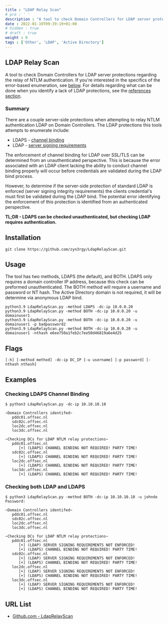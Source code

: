 ```yaml
---
title : "LDAP Relay Scan"
# pre : ' '
description : "A tool to check Domain Controllers for LDAP server protections regarding the relay of NTLM authentication."
date : 2022-01-19T09:39:19+01:00
# hidden : true
# draft : true
weight : 0
tags : ['Other', 'LDAP', 'Active Directory']
---
```


## LDAP Relay Scan

A tool to check Domain Controllers for LDAP server protections regarding the relay of NTLM authentication. If you're interested in the specifics of the error-based enumeration, see [below](https://github.com/zyn3rgy/LdapRelayScan#error-based-enumeration-specifics). For details regarding what can be done when you identify a lack of LDAP protections, see the [references section](https://github.com/zyn3rgy/LdapRelayScan#references).

### Summary

There are a couple server-side protections when attempting to relay NTLM authentication LDAP on Domain Controllers. The LDAP protections this tools attempts to enumerate include:

* LDAPS - [channel binding](https://support.microsoft.com/en-us/topic/use-the-ldapenforcechannelbinding-registry-entry-to-make-ldap-authentication-over-ssl-tls-more-secure-e9ecfa27-5e57-8519-6ba3-d2c06b21812e)
* LDAP - [server signing requirements](https://docs.microsoft.com/en-us/windows/security/threat-protection/security-policy-settings/domain-controller-ldap-server-signing-requirements)

The enforcement of channel binding for LDAP over SSL/TLS can be determined from an unauthenticated perspective. This is because the error associated with an LDAP client lacking the ability to conduct channel binding properly will occur before credentials are validated during the LDAP bind process.

However, to determine if the server-side protection of standard LDAP is enforced (server signing integrity requirements) the clients credential's must first be validated during the LDAP bind. The potential error identifying the enforcement of this protection is identified from an authenticated perspective.

**TL;DR - LDAPS can be checked unauthenticated, but checking LDAP requires authentication.**

## Installation

```plain
git clone https://github.com/zyn3rgy/LdapRelayScan.git
```

## Usage

The tool has two methods, LDAPS (the default), and BOTH. LDAPS only requires a domain controller IP address, because this check can be preformed unauthenticated. The BOTH method will require a username and password or NT hash. The Active Directory domain is not required, it will be determine via anonymous LDAP bind.

```plain
python3.9 LdapRelayScan.py -method LDAPS -dc-ip 10.0.0.20
python3.9 LdapRelayScan.py -method BOTH -dc-ip 10.0.0.20 -u domainuser1 
python3.9 LdapRelayScan.py -method BOTH -dc-ip 10.0.0.20 -u domainuser1 -p badpassword2
python3.9 LdapRelayScan.py -method BOTH -dc-ip 10.0.0.20 -u domainuser1 -nthash e6ee750a1feb2c7ee50d46819a6e4d25
```

## Flags

```plain
[-h] [-method method] -dc-ip DC_IP [-u username] [-p password] [-nthash nthash]
```

## Examples

### Checking LDAPS Channel Binding

```plain
$ python3 LdapRelayScan.py -dc-ip 10.10.10.10

~Domain Controllers identifed~
   pddc01.offsec.nl
   sdc02c.offsec.nl
   loc2dc.offsec.nl
   loc3dc.offsec.nl

~Checking DCs for LDAP NTLM relay protections~
   pddc01.offsec.nl
      [+] (LDAPS) CHANNEL BINDING NOT REQUIRED! PARTY TIME!
   sdc02c.offsec.nl
      [+] (LDAPS) CHANNEL BINDING NOT REQUIRED! PARTY TIME!
   loc2dc.offsec.nl
      [+] (LDAPS) CHANNEL BINDING NOT REQUIRED! PARTY TIME!
   loc3dc.offsec.nl
      [+] (LDAPS) CHANNEL BINDING NOT REQUIRED! PARTY TIME!
```

### Checking both LDAP and LDAPS

```plain
$ python3 LdapRelayScan.py -method BOTH -dc-ip 10.10.10.10 -u johndo
Password:

~Domain Controllers identifed~
   pddc01.offsec.nl
   sdc02c.offsec.nl
   loc2dc.offsec.nl
   loc3dc.offsec.nl

~Checking DCs for LDAP NTLM relay protections~
   pddc01.offsec.nl
      [+] (LDAP) SERVER SIGNING REQUIREMENTS NOT ENFORCED! 
      [+] (LDAPS) CHANNEL BINDING NOT REQUIRED! PARTY TIME!
   sdc02c.offsec.nl
      [+] (LDAP) SERVER SIGNING REQUIREMENTS NOT ENFORCED! 
      [+] (LDAPS) CHANNEL BINDING NOT REQUIRED! PARTY TIME!
   loc2dc.offsec.nl
      [+] (LDAP) SERVER SIGNING REQUIREMENTS NOT ENFORCED! 
      [+] (LDAPS) CHANNEL BINDING NOT REQUIRED! PARTY TIME!
   loc3dc.offsec.nl
      [+] (LDAP) SERVER SIGNING REQUIREMENTS NOT ENFORCED! 
      [+] (LDAPS) CHANNEL BINDING NOT REQUIRED! PARTY TIME!
```

## URL List

- [Github.com - LdapRelayScan](https://github.com/zyn3rgy/LdapRelayScan)
